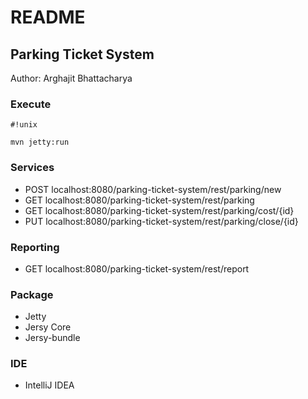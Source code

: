 # README #

## Parking Ticket System

Author: Arghajit Bhattacharya

### Execute

```
#!unix

mvn jetty:run
```
### Services

* POST	localhost:8080/parking-ticket-system/rest/parking/new
* GET	localhost:8080/parking-ticket-system/rest/parking
* GET	localhost:8080/parking-ticket-system/rest/parking/cost/{id}
* PUT	localhost:8080/parking-ticket-system/rest/parking/close/{id}

### Reporting

* GET localhost:8080/parking-ticket-system/rest/report

### Package ###

* Jetty
* Jersy Core
* Jersy-bundle


### IDE ###
* IntelliJ IDEA